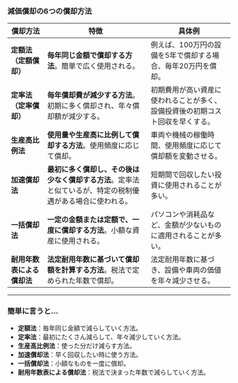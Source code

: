 ### **減価償却の6つの償却方法**

| **償却方法**          | **特徴**                                                          | **具体例**                                                       |
|-----------------------|-------------------------------------------------------------------|------------------------------------------------------------------|
| **定額法（定額償却）** | **毎年同じ金額で償却する方法**。簡単で広く使用される。               | 例えば、100万円の設備を5年で償却する場合、毎年20万円を償却。      |
| **定率法（定率償却）** | **毎年償却費が減少する方法**。初期に多く償却され、年々償却額が減少する。 | 初期費用が高い資産に使われることが多く、設備投資後の初期コスト回収を早くする。 |
| **生産高比例法**       | **使用量や生産高に比例して償却する方法**。使用頻度に応じて償却。      | 車両や機械の稼働時間、使用頻度に応じて償却額を変動させる。        |
| **加速償却法**         | **最初に多く償却し、その後は少なく償却する方法**。定率法と似ているが、特定の税制優遇がある場合に使われる。 | 短期間で回収したい投資に使用されることが多い。                   |
| **一括償却法**         | **一定の金額または定額で、一度に償却する方法**。小額な資産に使用される。 | パソコンや消耗品など、金額が少ないものに適用されることが多い。    |
| **耐用年数表による償却法** | **法定耐用年数に基づいて償却額を計算する方法**。税法で定められた年数で償却。 | 法定耐用年数に基づき、設備や車両の価値を年々減少させる。        |

---

### **簡単に言うと…**
- **定額法**：毎年同じ金額で減らしていく方法。
- **定率法**：最初にたくさん減らして、年々減少していく方法。
- **生産高比例法**：使った分だけ減らす方法。
- **加速償却法**：早く回収したい時に使う方法。
- **一括償却法**：小額なものを一度に償却。
- **耐用年数表による償却法**：税法で決まった年数で減らしていく方法。
